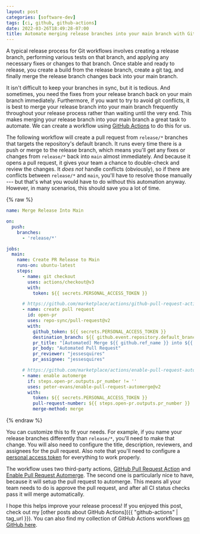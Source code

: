 ```yaml
---
layout: post
categories: [software-dev]
tags: [ci, github, github-actions]
date: 2022-03-26T18:49:28-07:00
title: Automate merging release branches into your main branch with GitHub Actions
---
```


A typical release process for Git workflows involves creating a release branch, performing various tests on that branch, and applying any necessary fixes or changes to that branch. Once stable and ready to release, you create a build from the release branch, create a git tag, and finally merge the release branch changes back into your main branch.

<!--excerpt-->

It isn't difficult to keep your branches in sync, but it is tedious. And sometimes, you need the fixes from your release branch back on your main branch immediately. Furthermore, if you want to try to avoid git conflicts, it is best to merge your release branch into your main branch frequently throughout your release process rather than waiting until the very end. This makes merging your release branch into your main branch a great task to automate. We can create a workflow using [GitHub Actions](https://github.com/features/actions) to do this for us.

The following workflow will create a pull request from `release/*` branches that targets the repository's default branch. It runs every time there is a push or merge to the release branch, which means you'll get any fixes or changes from `release/*` back into `main` almost immediately. And because it opens a pull request, it gives your team a chance to double-check and review the changes. It _does not_ handle conflicts (obviously), so if there are conflicts between `release/*` and `main`, you'll have to resolve those manually --- but that's what you would have to do without this automation anyway. However, in many scenarios, this should save you a lot of time.

{% raw %}
```yaml
name: Merge Release Into Main

on:
  push:
    branches:
      - 'release/*'

jobs:
  main:
    name: Create PR Release to Main
    runs-on: ubuntu-latest
    steps:
      - name: git checkout
        uses: actions/checkout@v3
        with:
          token: ${{ secrets.PERSONAL_ACCESS_TOKEN }}

      # https://github.com/marketplace/actions/github-pull-request-action
      - name: create pull request
        id: open-pr
        uses: repo-sync/pull-request@v2
        with:
          github_token: ${{ secrets.PERSONAL_ACCESS_TOKEN }}
          destination_branch: ${{ github.event.repository.default_branch }}
          pr_title: "[Automated] Merge ${{ github.ref_name }} into ${{ github.event.repository.default_branch }}"
          pr_body: "Automated Pull Request"
          pr_reviewer: "jessesquires"
          pr_assignee: "jessesquires"

      # https://github.com/marketplace/actions/enable-pull-request-automerge
      - name: enable automerge
        if: steps.open-pr.outputs.pr_number != ''
        uses: peter-evans/enable-pull-request-automerge@v2
        with:
          token: ${{ secrets.PERSONAL_ACCESS_TOKEN }}
          pull-request-number: ${{ steps.open-pr.outputs.pr_number }}
          merge-method: merge
```
{% endraw %}

You can customize this to fit your needs. For example, if you name your release branches differently than `release/*`, you'll need to make that change. You will also need to configure the title, description, reviewers, and assignees for the pull request. Also note that you'll need to configure a [personal access token](https://docs.github.com/en/authentication/keeping-your-account-and-data-secure/creating-a-personal-access-token) for everything to work properly.

The workflow uses two third-party actions, [GitHub Pull Request Action](https://github.com/marketplace/actions/github-pull-request-action) and [Enable Pull Request Automerge](https://github.com/marketplace/actions/enable-pull-request-automerge). The second one is particularly nice to have, because it will setup the pull request to automerge. This means all your team needs to do is approve the pull request, and after all CI status checks pass it will merge automatically.

I hope this helps improve your release process! If you enjoyed this post, check out my [other posts about GitHub Actions]({{ "github-actions" | tag_url }}). You can also find my collection of GitHub Actions workflows [on GitHub here](https://github.com/jessesquires/gh-workflows).
